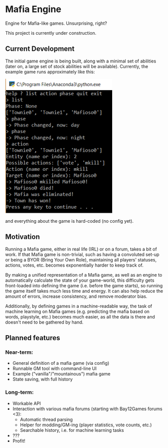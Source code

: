 # Mafia Engine

Engine for Mafia-like games. Unsurprising, right?

This project is currently under construction.


## Current Development

The initial game engine is being built, along with a minimal set of abilities 
(later on, a large set of stock abilities will be available). Currently, the
example game runs approximately like this:

![Example Mafia Game](documentation/ExampleMafiaGame.PNG)

and everything about the game is hard-coded (no config yet).


## Motivation

Running a Mafia game, either in real life (IRL) or on a forum, takes a bit
of work. If that Mafia game is non-trivial, such as having a convoluted
set-up or being a BYOR (Bring Your Own Role), maintaining all players'
statuses, actions, votes, etc. becomes exponentially harder to keep track of.

By making a unified representation of a Mafia game, as well as an engine to
automatically calculate the state of your game-world, this difficulty gets
front-loaded into defining the game (i.e. before the game starts), so running
the game itself takes much less time and energy. It can also help reduce the 
amount of errors, increase consistency, and remove moderator bias.

Additionally, by defining games in a machine-readable way, the task of machine 
learning on Mafia games (e.g. predicting the mafia based on words, playstyle, 
etc.) becomes much easier, as all the data is there and doesn't need to be 
gathered by hand.


## Planned features

### Near-term:

- General definition of a mafia game (via config)
- Runnable GM tool with command-line UI
- Example ("vanilla"/"mountainous") mafia game
- State saving, with full history

### Long-term:

- Workable API
- Interaction with various mafia forums (starting with Bay12Games forums <3):
	- Automatic thread parsing
	- Helper for modding/GM-ing (player statistics, vote counts, etc.)
	- Searchable history, i.e. for machine learning tasks
- ???
- Profit!